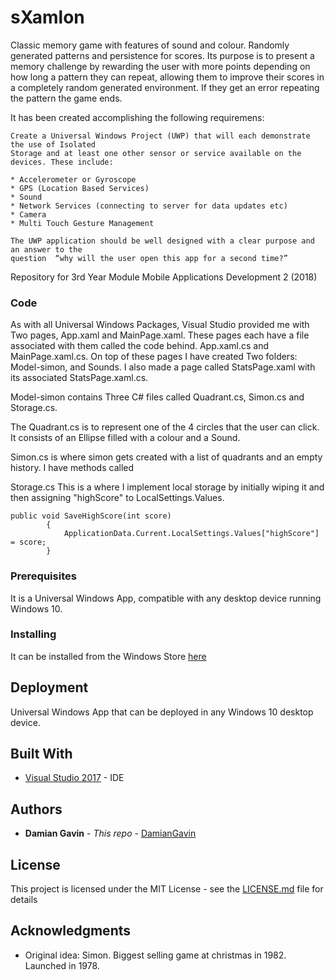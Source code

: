 
# sXamlon

Classic memory game with features of sound and colour. Randomly generated patterns and persistence for scores. Its purpose is to
present a memory challenge by rewarding the user with more points depending on how long a pattern they can repeat, allowing them 
to improve their scores in a completely random generated environment. If they get an error repeating the pattern the game ends.


It has been created accomplishing the following requiremens:
```
Create a Universal Windows Project (UWP) that will each demonstrate the use of Isolated 
Storage and at least one other sensor or service available on the devices. These include: 

* Accelerometer or Gyroscope 
* GPS (Location Based Services)
* Sound
* Network Services (connecting to server for data updates etc)
* Camera
* Multi Touch Gesture Management

The UWP application should be well designed with a clear purpose and an answer to the 
question  “why will the user open this app for a second time?”
```
Repository for 3rd Year Module Mobile Applications Development 2 (2018)

### Code
As with all Universal Windows Packages, Visual Studio provided me with Two pages, App.xaml and 
MainPage.xaml. These pages each have a file associated with them called the code behind.
App.xaml.cs and MainPage.xaml.cs.
On top of these pages I have created Two folders: Model-simon, and Sounds. I also made a page 
called StatsPage.xaml with its associated StatsPage.xaml.cs.

Model-simon contains Three C# files called Quadrant.cs, Simon.cs and Storage.cs. 

The Quadrant.cs is to represent one of the 4 circles that the user can click. It consists of 
an Ellipse filled with a colour and a Sound.

Simon.cs is where simon gets created with a list of quadrants and an empty history. I have methods 
called 

Storage.cs
This is a where I implement local storage by initially wiping it and then assigning "highScore"
to LocalSettings.Values.
```
public void SaveHighScore(int score)
		{
			ApplicationData.Current.LocalSettings.Values["highScore"] = score;
		}
```


### Prerequisites

It is a Universal Windows App, compatible with any desktop device running Windows 10. 

### Installing

It can be installed from the Windows Store [here](https://www.microsoft.com/store/apps/9N30D04KFWSD)

## Deployment

Universal Windows App that can be deployed in any Windows 10 desktop device.


## Built With

* [Visual Studio 2017](https://www.visualstudio.com/downloads/) - IDE

## Authors

* **Damian Gavin** - *This repo* - [DamianGavin](https://github.com/DamianGavin/UniversalWindowsProject/) 

## License

This project is licensed under the MIT License - see the [LICENSE.md](LICENSE.md) file for details

## Acknowledgments

* Original idea: Simon. Biggest selling game at christmas in 1982. Launched in 1978.


